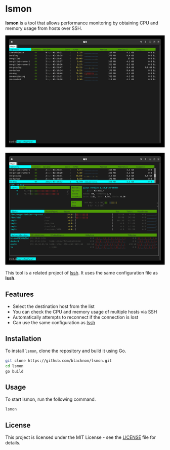 lsmon
===

**lsmon** is a tool that allows performance monitoring by obtaining CPU and memory usage from hosts over SSH.

<p align="center">
<img src="./images/list.jpg" />
</p>

<p align="center">
<img src="./images/top.jpg" />
</p>

This tool is a related project of [lssh](https://github.com/blacknon/lssh). It uses the same configuration file as **lssh**.

## Features

- Select the destination host from the list
- You can check the CPU and memory usage of multiple hosts via SSH
- Automatically attempts to reconnect if the connection is lost
- Can use the same configuration as [lssh](https://github.com/blacknon/lssh)

## Installation

To install `lsmon`, clone the repository and build it using Go.

```bash
git clone https://github.com/blacknon/lsmon.git
cd lsmon
go build
```

## Usage

To start lsmon, run the following command.

```bash
lsmon
```

## License

This project is licensed under the MIT License - see the [LICENSE](LICENSE) file for details.
